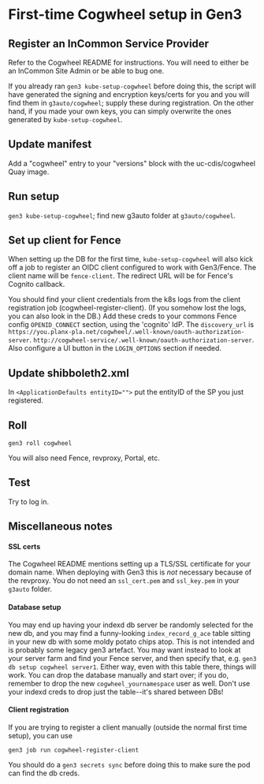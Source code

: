 # First-time Cogwheel setup in Gen3


## Register an InCommon Service Provider

Refer to the Cogwheel README for instructions. You will need to either be
an InCommon Site Admin or be able to bug one.

If you already ran `gen3 kube-setup-cogwheel` before doing this, the script
will have generated the signing and encryption keys/certs for you and you will
find them in `g3auto/cogwheel`; supply these during registration. On the other
hand, if you made your own keys, you can simply overwrite the ones generated by
`kube-setup-cogwheel`.


## Update manifest

Add a "cogwheel" entry to your "versions" block with the uc-cdis/cogwheel
Quay image.


## Run setup

`gen3 kube-setup-cogwheel`; find new g3auto folder at `g3auto/cogwheel`.


## Set up client for Fence

When setting up the DB for the first time, `kube-setup-cogwheel` will also
kick off a job to register an OIDC client configured to work with Gen3/Fence.
The client name will be `fence-client`. The redirect URL will be for Fence's
Cognito callback.

You should find your client credentials from the k8s logs from the client
registration job (cogwheel-register-client).
(If you somehow lost the logs, you can also look in the DB.)
Add these creds to your commons Fence config `OPENID_CONNECT` section, using the 'cognito' IdP.
The `discovery_url` is
`https://you.planx-pla.net/cogwheel/.well-known/oauth-authorization-server`.
`http://cogwheel-service/.well-known/oauth-authorization-server`.
Also configure a UI button in the `LOGIN_OPTIONS` section if needed.


## Update shibboleth2.xml

In `<ApplicationDefaults entityID="">` put the entityID of the SP you just
registered.


## Roll

```
gen3 roll cogwheel
```

You will also need Fence, revproxy, Portal, etc.

## Test

Try to log in.


## Miscellaneous notes

#### SSL certs

The Cogwheel README mentions setting up a TLS/SSL certificate for your domain
name. When deploying with Gen3 this is *not* necessary because of the revproxy.
You do not need an `ssl_cert.pem` and `ssl_key.pem` in your `g3auto` folder.

#### Database setup

You may end up having your indexd db server be randomly selected for the
new db, and you may find a funny-looking `index_record_g_ace` table sitting in
your new db with some moldy potato chips atop. This is not intended and is
probably some legacy gen3 artefact. You may want instead to look
at your server farm and find your Fence server, and then specify that, e.g.
`gen3 db setup cogwheel server1`. Either way, even with this table there,
things will work. You can drop the database manually and start over; if
you do, remember to drop the new `cogwheel_yournamespace` user as well. Don't
use your indexd creds to drop just the table--it's shared between DBs!

#### Client registration

If you are trying to register a client manually (outside the normal first
time setup), you can use
```
gen3 job run cogwheel-register-client
```
You should do a `gen3 secrets sync` before doing this to make sure the pod can
find the db creds.
